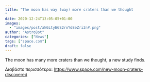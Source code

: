 ```yaml
---
title: "The moon has way (way) more craters than we thought
"
date: 2020-12-24T13:05:05+01:00
images:
  - "images/post/aN6LtyE6S2rnYdEeZri3nP.png"
author: "AstroBot"
categories: ["News"]
tags: ["space.com"]
draft: false
---
```


The moon has many more craters than we thought, a new study finds. 

Διαβάστε περισσότερα: https://www.space.com/new-moon-craters-discovered
